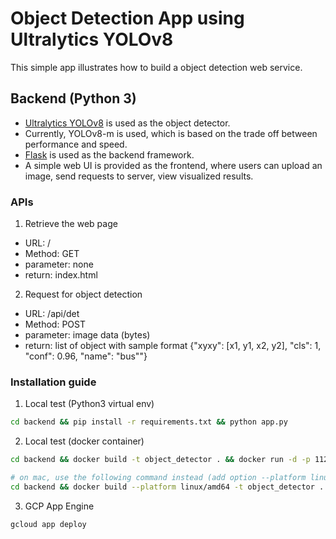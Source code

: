 # Object Detection App using Ultralytics YOLOv8

This simple app illustrates how to build a object detection web service.


## Backend (Python 3)

* [Ultralytics YOLOv8](https://github.com/ultralytics/ultralytics) is used as the object detector.  
* Currently, YOLOv8-m is used, which is based on the trade off between performance and speed.
* [Flask](https://flask.palletsprojects.com/en/2.3.x/) is used as the backend framework.  
* A simple web UI is provided as the frontend, where users can upload an image, send requests to server, view visualized results.  

### APIs
1. Retrieve the web page
* URL: /
* Method: GET
* parameter: none
* return: index.html

2. Request for object detection
* URL: /api/det
* Method: POST
* parameter: image data (bytes)
* return: list of object with sample format {"xyxy": [x1, y1, x2, y2], "cls": 1, "conf": 0.96, "name": "bus""}


### Installation guide

1. Local test (Python3 virtual env)
```sh
cd backend && pip install -r requirements.txt && python app.py
```

2. Local test (docker container)
```sh
cd backend && docker build -t object_detector . && docker run -d -p 11280:11280 --name object_detector object_detector

# on mac, use the following command instead (add option --platform linux/amd64)
cd backend && docker build --platform linux/amd64 -t object_detector . && docker run --platform linux/amd64 -d -p 11280:11280 --name object_detector object_detector
```

3. GCP App Engine
```sh
gcloud app deploy
```

